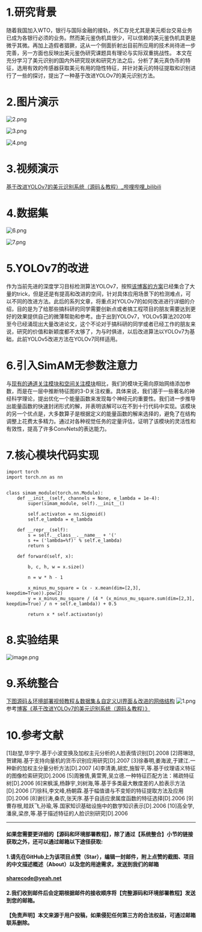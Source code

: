 ﻿# 1.研究背景
随着我国加入WTO，银行与国际金融的接轨，外汇存兑尤其是美元柜台交易业务已成为各银行必须的业务。然而美元鉴伪机具很少，可以信赖的美元鉴伪机具更是微乎其微。再加上造假者猖獗，这从一个侧面折射出目前所应用的技术尚待进一步完善，另一方面也反映出美元鉴伪研究课题具有理论与实际双重挑战性。 本文在充分学习了美元识别的国内外研究现状和研究方法之后，分析了美元真伪币的特征，选用有效的传感器获取美元有用的隐性特征，并针对美元的特征提取和识别进行了一些的探讨，提出了一种基于改进YOLOv7的美元识别方法。

# 2.图片演示
![2.png](3085959169f5f26e7fd78c9c5199c894.png)

![3.png](a3a726bfbd8b4a24df121d9a502f8caa.png)

![4.png](affaa0946f20a2a83c2eb8a6f21ff4cd.png)

# 3.视频演示
[基于改进YOLOv7的美元识别系统（源码＆教程）_哔哩哔哩_bilibili](https://www.bilibili.com/video/BV1se411j77q/?vd_source=bc9aec86d164b67a7004b996143742dc)


# 4.数据集
![6.png](fbc887526dbac5631b31f21121e7cda1.png)

![7.png](aabd7b24f596d0498f1744c8164ee5bc.png)

# 5.YOLOv7的改进
作为当前先进的深度学习目标检测算法YOLOv7，按照[该博客的方案](https://mbd.pub/o/bread/Y5mUk5tq)已经集合了大量的trick，但是还是有提高和改进的空间，针对具体应用场景下的检测难点，可以不同的改进方法。此后的系列文章，将重点对YOLOv7的如何改进进行详细的介绍，目的是为了给那些搞科研的同学需要创新点或者搞工程项目的朋友需要达到更好的效果提供自己的微薄帮助和参考。由于出到YOLOv7，YOLOv5算法2020年至今已经涌现出大量改进论文，这个不论对于搞科研的同学或者已经工作的朋友来说，研究的价值和新颖度都不太够了，为与时俱进，以后改进算法以YOLOv7为基础，此前YOLOv5改进方法在YOLOv7同样适用。

# 6.引入SimAM无参数注意力
与[现有的通道关注模块和空间关注模块](https://afdian.net/item?plan_id=5b3067605a5e11ed9d8f52540025c377)相比，我们的模块无需向原始网络添加参数，而是在一层中推断特征图的3-D关注权重。具体来说，我们基于一些著名的神经科学理论，提出优化一个能量函数来发现每个神经元的重要性。我们进一步推导出能量函数的快速封闭形式的解，并表明该解可以在不到十行代码中实现。该模块的另一个优点是，大多数算子是根据定义的能量函数的解来选择的，避免了在结构调整上花费太多精力。通过对各种视觉任务的定量评估，证明了该模块的灵活性和有效性，提高了许多ConvNets的表达能力。

# 7.核心模块代码实现
```
import torch
import torch.nn as nn
 
 
class simam_module(torch.nn.Module):
    def __init__(self, channels = None, e_lambda = 1e-4):
        super(simam_module, self).__init__()
 
        self.activaton = nn.Sigmoid()
        self.e_lambda = e_lambda
 
    def __repr__(self):
        s = self.__class__.__name__ + '('
        s += ('lambda=%f)' % self.e_lambda)
        return s
 
    def forward(self, x):
 
        b, c, h, w = x.size()
        
        n = w * h - 1
 
        x_minus_mu_square = (x - x.mean(dim=[2,3], keepdim=True)).pow(2)
        y = x_minus_mu_square / (4 * (x_minus_mu_square.sum(dim=[2,3], keepdim=True) / n + self.e_lambda)) + 0.5
 
        return x * self.activaton(y)
```
# 8.实验结果
![image.png](3fb4837345d0bec0bac45efddc1d2248.png)

# 9.系统整合
[下图源码＆环境部署视频教程＆数据集＆自定义UI界面＆改进的网络结构](https://s.xiaocichang.com/s/60df17)
![1.png](3d0a6d918bd17334641e8dc084568f95.png)
参考[博客《基于改进YOLOv7的美元识别系统（源码＆教程）》](https://mbd.pub/o/qunma/work)
# 10.参考文献
[1]赵堃,华宇宁.基于小波变换及加权主元分析的人脸表情识别[D].2008
[2]蒋琳琼,贺建飚.基于支持向量机的货币识别应用研究[D].2007
[3]徐春明,姜海波,于建江.一种新的加权主分量分析方法[D].2007
[4]李清勇,胡宏,施智平,等.基于纹理语义特征的图像检索研究[D].2006
[5]周雅倩,黄萱菁,吴立德.一种特征匹配方法：稀疏特征树[D].2006
[6]宋枫溪,杨静宇,刘树海,等.基于多类最大散度差的人脸表示方法[D].2006
[7]徐科,李文峰,杨朝霖.基于幅值谱与不变矩的特征提取方法及应用[D].2006
[8]谢衍涛,桑农,张天序.基于自适应隶属度函数的特征选择[D].2006
[9]曹存根,眭跃飞,孙瑜,等.国家知识基础设施中的数学知识表示[D].2006
[10]高全学,潘泉,梁彦,等.基于描述特征的人脸识别研究[D].2006


---
#### 如果您需要更详细的【源码和环境部署教程】，除了通过【系统整合】小节的链接获取之外，还可以通过邮箱以下途径获取:
#### 1.请先在GitHub上为该项目点赞（Star），编辑一封邮件，附上点赞的截图、项目的中文描述概述（About）以及您的用途需求，发送到我们的邮箱
#### sharecode@yeah.net
#### 2.我们收到邮件后会定期根据邮件的接收顺序将【完整源码和环境部署教程】发送到您的邮箱。
#### 【免责声明】本文来源于用户投稿，如果侵犯任何第三方的合法权益，可通过邮箱联系删除。